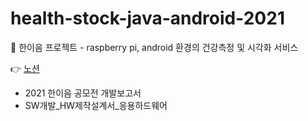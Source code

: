 # health-stock-java-android-2021
🌲 한이음 프로젝트 - raspberry pi,  android 환경의 건강측정 및 시각화 서비스

👉 [노션](https://plum-drill-59b.notion.site/78b673d098c34373b65efb597da4f92b)
- 2021 한이음 공모전 개발보고서
- SW개발_HW제작설계서_응용하드웨어  
